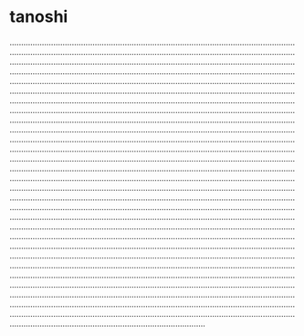 # tanoshi
.................................................................................................................................................................................................................................................................................................................................................................................................................................................................................................................................................................................................................................................................................................................................................................................................................................................................................................................................................................................................................................................................................................................................................................................................................................................................................................................................................................................................................................................................................................................................................................................................................................................................................................................................................................................................................................................................................................................................................................................................................................................................................................................................................................................................................................................................................................................................................................................................................................................................................................................................................................................................................................................................................................................................................................................................................................................................................................................................................................................................................................................................................................................................................................................................................................................................................................................................................................................................................................................................................................................................................................................................................................................................................................................................................................................................................................